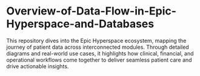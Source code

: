 # Overview-of-Data-Flow-in-Epic-Hyperspace-and-Databases
This repository dives into the Epic Hyperspace ecosystem, mapping the journey of patient data across interconnected modules. Through detailed diagrams and real-world use cases, it highlights how clinical, financial, and operational workflows come together to deliver seamless patient care and drive actionable insights.
